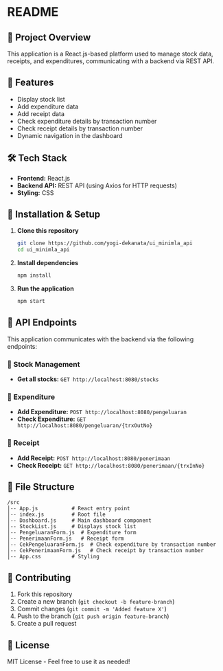 # README

## 📌 Project Overview

This application is a React.js-based platform used to manage stock data, receipts, and expenditures, communicating with a backend via REST API.

## 🚀 Features

- Display stock list
- Add expenditure data
- Add receipt data
- Check expenditure details by transaction number
- Check receipt details by transaction number
- Dynamic navigation in the dashboard

## 🛠️ Tech Stack

- **Frontend:** React.js
- **Backend API:** REST API (using Axios for HTTP requests)
- **Styling:** CSS

## 🔧 Installation & Setup

1. **Clone this repository**
   ```bash
   git clone https://github.com/yogi-dekanata/ui_minimla_api
   cd ui_minimla_api
   ```
2. **Install dependencies**
   ```bash
   npm install
   ```
3. **Run the application**
   ```bash
   npm start
   ```

## 📡 API Endpoints

This application communicates with the backend via the following endpoints:

### 📌 Stock Management

- **Get all stocks:** `GET http://localhost:8080/stocks`

### 📌 Expenditure

- **Add Expenditure:** `POST http://localhost:8080/pengeluaran`
- **Check Expenditure:** `GET http://localhost:8080/pengeluaran/{trxOutNo}`

### 📌 Receipt

- **Add Receipt:** `POST http://localhost:8080/penerimaan`
- **Check Receipt:** `GET http://localhost:8080/penerimaan/{trxInNo}`

## 📜 File Structure

```
/src
│-- App.js           # React entry point
│-- index.js         # Root file
│-- Dashboard.js     # Main dashboard component
│-- StockList.js     # Displays stock list
│-- PengeluaranForm.js  # Expenditure form
│-- PenerimaanForm.js   # Receipt form
│-- CekPengeluaranForm.js  # Check expenditure by transaction number
│-- CekPenerimaanForm.js   # Check receipt by transaction number
│-- App.css          # Styling
```


## 🤝 Contributing

1. Fork this repository
2. Create a new branch (`git checkout -b feature-branch`)
3. Commit changes (`git commit -m 'Added feature X'`)
4. Push to the branch (`git push origin feature-branch`)
5. Create a pull request

## 📄 License

MIT License - Feel free to use it as needed!


